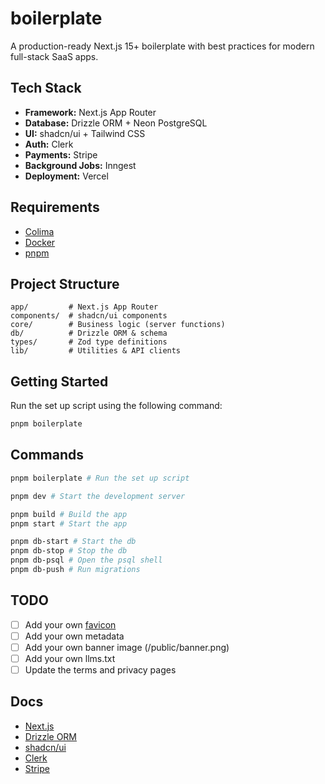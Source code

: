 # boilerplate

A production-ready Next.js 15+ boilerplate with best practices for modern full-stack SaaS apps.

## Tech Stack
- **Framework:** Next.js App Router
- **Database:** Drizzle ORM + Neon PostgreSQL
- **UI:** shadcn/ui + Tailwind CSS
- **Auth:** Clerk
- **Payments:** Stripe
- **Background Jobs:** Inngest
- **Deployment:** Vercel

## Requirements
- [Colima](https://github.com/abiosoft/colima)
- [Docker](https://www.docker.com/)
- [pnpm](https://pnpm.io/)


## Project Structure
```
app/         # Next.js App Router
components/  # shadcn/ui components
core/        # Business logic (server functions)
db/          # Drizzle ORM & schema
types/       # Zod type definitions
lib/         # Utilities & API clients
```

## Getting Started
Run the set up script using the following command:
```bash
pnpm boilerplate
```

## Commands

```bash
pnpm boilerplate # Run the set up script

pnpm dev # Start the development server

pnpm build # Build the app
pnpm start # Start the app

pnpm db-start # Start the db
pnpm db-stop # Stop the db
pnpm db-psql # Open the psql shell
pnpm db-push # Run migrations
```

## TODO
- [ ] Add your own [favicon](https://realfavicongenerator.net/)
- [ ] Add your own metadata
- [ ] Add your own banner image (/public/banner.png)
- [ ] Add your own llms.txt
- [ ] Update the terms and privacy pages

## Docs
- [Next.js](https://nextjs.org/docs)
- [Drizzle ORM](https://orm.drizzle.team/docs)
- [shadcn/ui](https://ui.shadcn.com/)
- [Clerk](https://clerk.com/docs)
- [Stripe](https://stripe.com/docs)
